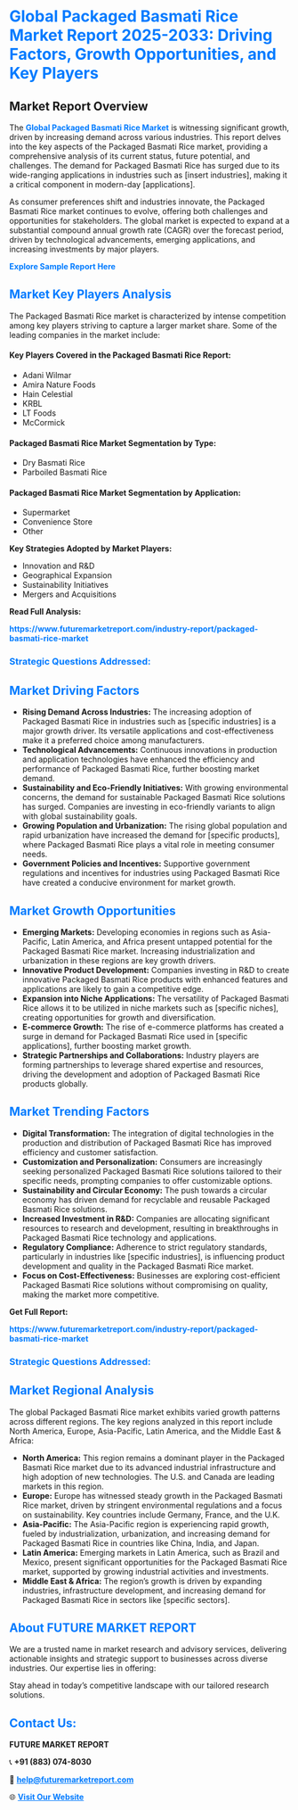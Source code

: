 <h1 style="color: #007BFF;">Global Packaged Basmati Rice Market Report 2025-2033: Driving Factors, Growth Opportunities, and Key Players</h1>

<section id="overview">
<h2>Market Report Overview</h2>
<p>The <a href="https://www.futuremarketreport.com/industry-report/packaged-basmati-rice-market" style="color: #007BFF; text-decoration: none;"><strong>Global Packaged Basmati Rice Market</strong></a> is witnessing significant growth, driven by increasing demand across various industries. This report delves into the key aspects of the Packaged Basmati Rice market, providing a comprehensive analysis of its current status, future potential, and challenges. The demand for Packaged Basmati Rice has surged due to its wide-ranging applications in industries such as [insert industries], making it a critical component in modern-day [applications].</p>
<p>As consumer preferences shift and industries innovate, the Packaged Basmati Rice market continues to evolve, offering both challenges and opportunities for stakeholders. The global market is expected to expand at a substantial compound annual growth rate (CAGR) over the forecast period, driven by technological advancements, emerging applications, and increasing investments by major players.</p>
</section>

<section id="overview">
<p><a href="https://www.futuremarketreport.com/request-sample/reportId=50835" style="color: #007BFF; text-decoration: none;"><strong>Explore Sample Report Here</strong></a></p>
</section>

<section id="key-players">
<h2 style="color: #007BFF;">Market Key Players Analysis</h2>
<p>The Packaged Basmati Rice market is characterized by intense competition among key players striving to capture a larger market share. Some of the leading companies in the market include:</p>
<h4>Key Players Covered in the Packaged Basmati Rice Report:</h4>
<ul><li>Adani Wilmar</li><li>Amira Nature Foods</li><li>Hain Celestial</li><li>KRBL</li><li>LT Foods</li><li>McCormick</li></ul>
<h4>Packaged Basmati Rice Market Segmentation by Type:</h4>
<ul><li>Dry Basmati Rice</li><li>Parboiled Basmati Rice</li></ul>

<h4>Packaged Basmati Rice Market Segmentation by Application:</h4>
<ul><li>Supermarket</li><li>Convenience Store</li><li>Other</li></ul>
<p><strong>Key Strategies Adopted by Market Players:</strong></p>
<ul>
<li>Innovation and R&D</li>
<li>Geographical Expansion</li>
<li>Sustainability Initiatives</li>
<li>Mergers and Acquisitions</li>
</ul>
</section>

<section>
<p><strong>Read Full Analysis: </strong></p><a href="https://www.futuremarketreport.com/industry-report/packaged-basmati-rice-market" style="color: #007BFF; text-decoration: none;"><strong>https://www.futuremarketreport.com/industry-report/packaged-basmati-rice-market</strong></a>
<h3 style="color: #007BFF;">Strategic Questions Addressed:</h3>
</section>

<section id="driving-factors">
<h2 style="color: #007BFF;">Market Driving Factors</h2>
<ul>
<li><strong>Rising Demand Across Industries:</strong> The increasing adoption of Packaged Basmati Rice in industries such as [specific industries] is a major growth driver. Its versatile applications and cost-effectiveness make it a preferred choice among manufacturers.</li>
<li><strong>Technological Advancements:</strong> Continuous innovations in production and application technologies have enhanced the efficiency and performance of Packaged Basmati Rice, further boosting market demand.</li>
<li><strong>Sustainability and Eco-Friendly Initiatives:</strong> With growing environmental concerns, the demand for sustainable Packaged Basmati Rice solutions has surged. Companies are investing in eco-friendly variants to align with global sustainability goals.</li>
<li><strong>Growing Population and Urbanization:</strong> The rising global population and rapid urbanization have increased the demand for [specific products], where Packaged Basmati Rice plays a vital role in meeting consumer needs.</li>
<li><strong>Government Policies and Incentives:</strong> Supportive government regulations and incentives for industries using Packaged Basmati Rice have created a conducive environment for market growth.</li>
</ul>
</section>

<section id="growth-opportunities">
<h2 style="color: #007BFF;">Market Growth Opportunities</h2>
<ul>
<li><strong>Emerging Markets:</strong> Developing economies in regions such as Asia-Pacific, Latin America, and Africa present untapped potential for the Packaged Basmati Rice market. Increasing industrialization and urbanization in these regions are key growth drivers.</li>
<li><strong>Innovative Product Development:</strong> Companies investing in R&D to create innovative Packaged Basmati Rice products with enhanced features and applications are likely to gain a competitive edge.</li>
<li><strong>Expansion into Niche Applications:</strong> The versatility of Packaged Basmati Rice allows it to be utilized in niche markets such as [specific niches], creating opportunities for growth and diversification.</li>
<li><strong>E-commerce Growth:</strong> The rise of e-commerce platforms has created a surge in demand for Packaged Basmati Rice used in [specific applications], further boosting market growth.</li>
<li><strong>Strategic Partnerships and Collaborations:</strong> Industry players are forming partnerships to leverage shared expertise and resources, driving the development and adoption of Packaged Basmati Rice products globally.</li>
</ul>
</section>

<section id="trending-factors">
<h2 style="color: #007BFF;">Market Trending Factors</h2>
<ul>
<li><strong>Digital Transformation:</strong> The integration of digital technologies in the production and distribution of Packaged Basmati Rice has improved efficiency and customer satisfaction.</li>
<li><strong>Customization and Personalization:</strong> Consumers are increasingly seeking personalized Packaged Basmati Rice solutions tailored to their specific needs, prompting companies to offer customizable options.</li>
<li><strong>Sustainability and Circular Economy:</strong> The push towards a circular economy has driven demand for recyclable and reusable Packaged Basmati Rice solutions.</li>
<li><strong>Increased Investment in R&D:</strong> Companies are allocating significant resources to research and development, resulting in breakthroughs in Packaged Basmati Rice technology and applications.</li>
<li><strong>Regulatory Compliance:</strong> Adherence to strict regulatory standards, particularly in industries like [specific industries], is influencing product development and quality in the Packaged Basmati Rice market.</li>
<li><strong>Focus on Cost-Effectiveness:</strong> Businesses are exploring cost-efficient Packaged Basmati Rice solutions without compromising on quality, making the market more competitive.</li>
</ul>
</section>

<section>
<p><strong>Get Full Report: </strong></p><a href="https://www.futuremarketreport.com/industry-report/packaged-basmati-rice-market" style="color: #007BFF; text-decoration: none;"><strong>https://www.futuremarketreport.com/industry-report/packaged-basmati-rice-market</strong></a>
<h3 style="color: #007BFF;">Strategic Questions Addressed:</h3>
</section>


<section id="regional-analysis">
<h2 style="color: #007BFF;">Market Regional Analysis</h2>
<p>The global Packaged Basmati Rice market exhibits varied growth patterns across different regions. The key regions analyzed in this report include North America, Europe, Asia-Pacific, Latin America, and the Middle East & Africa:</p>
<ul>
<li><strong>North America:</strong> This region remains a dominant player in the Packaged Basmati Rice market due to its advanced industrial infrastructure and high adoption of new technologies. The U.S. and Canada are leading markets in this region.</li>
<li><strong>Europe:</strong> Europe has witnessed steady growth in the Packaged Basmati Rice market, driven by stringent environmental regulations and a focus on sustainability. Key countries include Germany, France, and the U.K.</li>
<li><strong>Asia-Pacific:</strong> The Asia-Pacific region is experiencing rapid growth, fueled by industrialization, urbanization, and increasing demand for Packaged Basmati Rice in countries like China, India, and Japan.</li>
<li><strong>Latin America:</strong> Emerging markets in Latin America, such as Brazil and Mexico, present significant opportunities for the Packaged Basmati Rice market, supported by growing industrial activities and investments.</li>
<li><strong>Middle East & Africa:</strong> The region’s growth is driven by expanding industries, infrastructure development, and increasing demand for Packaged Basmati Rice in sectors like [specific sectors].</li>
</ul>
</section>

<footer>
<h2 style="color: #007BFF;">About FUTURE MARKET REPORT</h2>
<p>We are a trusted name in market research and advisory services, delivering actionable insights and strategic support to businesses across diverse industries. Our expertise lies in offering:</p>

<p>Stay ahead in today’s competitive landscape with our tailored research solutions.</p>

<h2 style="color: #007BFF;">Contact Us:</h2>
<p><strong>FUTURE MARKET REPORT</strong></p>
<p>📞 <strong>+91 (883) 074-8030</strong></p>
<p>📧 <strong><a href="mailto:help@futuremarketreport.com" style="color: #007BFF;">help@futuremarketreport.com</a></strong></p>
<p>🌐 <strong><a href="https://www.futuremarketreport.com/" style="color: #007BFF;">Visit Our Website</a></strong></p>
</footer>